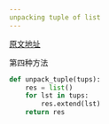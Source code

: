 ```yaml
---
unpacking tuple of list
---
```


[原文地址](https://www.geeksforgeeks.org/python-unpacking-tuple-of-lists/)

第四种方法
```python
def unpack_tuple(tups):
    res = list()
    for lst in tups:
        res.extend(lst)
    return res
```